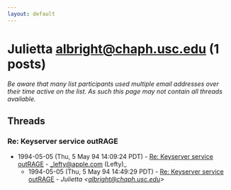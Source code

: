 ```yaml
---
layout: default
---
```


# Julietta <albright@chaph.usc.edu> (1 posts)

_Be aware that many list participants used multiple email addresses over their time active on the list. As such this page may not contain all threads available._

## Threads

### Re: Keyserver service outRAGE
+ 1994-05-05 (Thu, 5 May 94 14:09:24 PDT) - [Re: Keyserver service outRAGE](/archive/1994/05/472ae7a19312e81935694ecc244e44eaea039c4754125053e91ea43204e7d04e) - _lefty@apple.com (Lefty)_
  + 1994-05-05 (Thu, 5 May 94 14:49:29 PDT) - [Re: Keyserver service outRAGE](/archive/1994/05/9bd4060e88db9ecb605d66078a8d2b6cbee73d11f12b07dfd967b49c70e8c202) - _Julietta \<albright@chaph.usc.edu\>_

